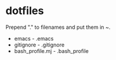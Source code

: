 dotfiles
========

Prepend "." to filenames and put them in ~.

* emacs - .emacs
* gitignore - .gitignore
* bash\_profile.mj - .bash_profile
